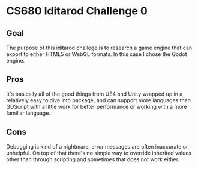 # CS680 Iditarod Challenge 0
## Goal
The purpose of this iditarod challege is to research a game engine that can export to either HTML5 or WebGL formats. In this case I chose the Godot engine.
## Pros
It's basically all of the good things from UE4 and Unity wrapped up in a relatively easy to dive into package, and can support more languages than GDScript with a little work for better performance or working with a more familiar language.
## Cons
Debugging is kind of a nightmare; error messages are often inaccurate or unhelpful. On top of that there's no simple way to override inherited values other than through scripting and sometimes that does not work either.
